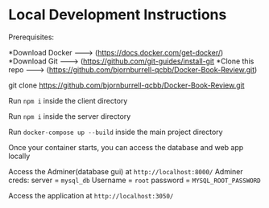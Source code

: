 # Local Development Instructions
Prerequisites:

*Download Docker ---> (https://docs.docker.com/get-docker/)
*Download Git    ---> (https://github.com/git-guides/install-git
*Clone this repo ---> (https://github.com/bjornburrell-qcbb/Docker-Book-Review.git) 

git clone https://github.com/bjornburrell-qcbb/Docker-Book-Review.git

Run `npm i` inside the client directory

Run `npm i` inside the server directory

Run `docker-compose up --build` inside the main project directory

Once your container starts, you can access the database and web app locally

Access the Adminer(database gui) at `http://localhost:8000/`
Adminer creds: server = `mysql_db`  Username = `root`  password = `MYSQL_ROOT_PASSWORD`

Access the application at `http://localhost:3050/` 
